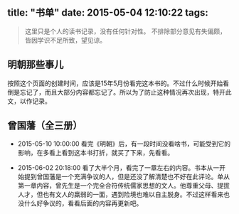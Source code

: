 title: "书单"
date: 2015-05-04 12:10:22
tags:
---

> 这里只是个人的读书记录，没有任何针对性。
> 不排除部分意见有失偏颇，皆因学识不足所致，望见谅。

明朝那些事儿
-----
按照这个页面的创建时间，应该是15年5月份看完这本书的。不过什么时候开始看倒是忘记了，而且大部分内容都忘记了。所以为了防止这种情况再次出现，特开此文，以作记录。

曾国藩（全三册）
-----
* 2015-05-10 10:00:00
看完《明朝》后，有一段时间没看啥书，可能受到它的影响，在多看上看到这本书打折，就买了下来，先看看。

* 2015-06-02 20:18:00
看了大半个月，看完了一章左右的内容。书本从一开始提到曾国藩是一个充满争议的人，但是还没了解清楚也不好在此评论。单从第一章内容，曾先生是一个完全合符传统儒家思想的文人。他尊重父母、提拔人才，但也有文人的羸弱的一面，遇到险境也难以自主脱身。不过这样看来也没什么好争议的，看看后面的内容再更新吧。
